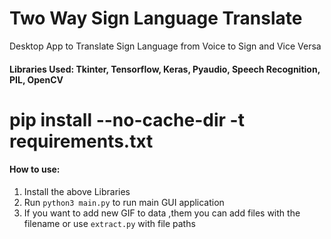 # Two Way Sign Language Translate
Desktop App to Translate Sign Language from Voice to Sign and Vice Versa

#### Libraries Used: Tkinter, Tensorflow, Keras, Pyaudio, Speech Recognition, PIL, OpenCV
# pip install --no-cache-dir -t requirements.txt

#### How to use:
1. Install the above Libraries
2. Run `python3 main.py` to run main GUI application
3. If you want to add new GIF to data ,them you can add files with the filename or use `extract.py` with file paths
